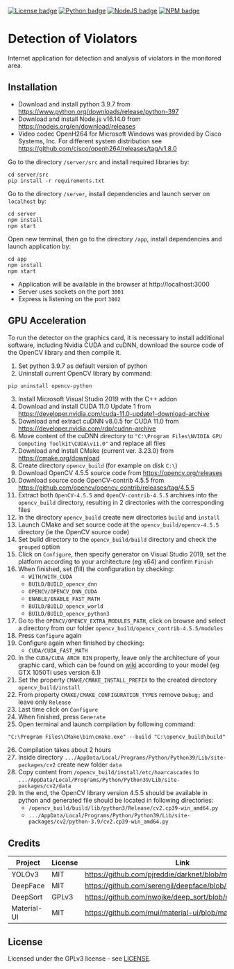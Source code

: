 [![License badge](https://img.shields.io/badge/License-GPLv3-yellow.svg)](https://github.com/Izuwei/Detection-of-violators/blob/master/LICENSE)
[![Python badge](https://img.shields.io/badge/Python-3.9.7-blue.svg)](https://www.python.org/downloads/release/python-397)
[![NodeJS badge](https://img.shields.io/badge/Node-v16.14.0-026e00.svg)](https://nodejs.org/en/download/releases)
[![NPM badge](https://img.shields.io/badge/npm-8.1.0-cc3534.svg)](https://www.npmjs.com/package/npm/v/8.1.0)

# Detection of Violators

Internet application for detection and analysis of violators in the monitored area.

## Installation

- Download and install python 3.9.7 from https://www.python.org/downloads/release/python-397
- Download and install Node.js v16.14.0 from https://nodejs.org/en/download/releases
- Video codec OpenH264 for Microsoft Windows was provided by Cisco Systems, Inc. For different system distribution see https://github.com/cisco/openh264/releases/tag/v1.8.0

Go to the directory `/server/src` and install required libraries by:

```
cd server/src
pip install -r requirements.txt
```

Go to the directory `/server`, install dependencies and launch server on `localhost` by:

```
cd server
npm install
npm start
```

Open new terminal, then go to the directory `/app`, install dependencies and launch application by:

```
cd app
npm install
npm start
```

- Application will be available in the browser at http://localhost:3000
- Server uses sockets on the port `3001`
- Express is listening on the port `3002`

## GPU Acceleration

To run the detector on the graphics card, it is necessary to install additional software, including Nvidia CUDA and cuDNN, download the source code of the OpenCV library and then compile it.

1. Set python 3.9.7 as default version of python
2. Uninstall current OpenCV library by command:

```
pip uninstall opencv-python
```

3. Install Microsoft Visual Studio 2019 with the C++ addon
4. Download and install CUDA 11.0 Update 1 from https://developer.nvidia.com/cuda-11.0-update1-download-archive
5. Download and extract cuDNN v8.0.5 for CUDA 11.0 from https://developer.nvidia.com/rdp/cudnn-archive
6. Move content of the cuDNN directory to `"C:\Program Files\NVIDIA GPU Computing Toolkit\CUDA\v11.0"` and replace all files
7. Download and install CMake (current ver. 3.23.0) from https://cmake.org/download
8. Create directory `opencv_build` (for example on disk `C:\`)
9. Download OpenCV 4.5.5 source code from https://opencv.org/releases
10. Download source code OpenCV-contrib 4.5.5 from https://github.com/opencv/opencv_contrib/releases/tag/4.5.5
11. Extract both `OpenCV-4.5.5` and `OpenCV-contrib-4.5.5` archives into the `opencv_build` directory, resulting in 2 directories with the corresponding files
12. In the directory `opencv_build` create new directories `build` and `install`
13. Launch CMake and set source code at the `opencv_build/opencv-4.5.5` directory (ie the OpenCV source code)
14. Set build directory to the `opencv_build/build` directory and check the `grouped` option
15. Click on `Configure`, then specify generator on Visual Studio 2019, set the platform according to your architecture (eg x64) and confirm `Finish`
16. When finished, set (fill) the configuration by checking:
    - `WITH/WITH_CUDA`
    - `BUILD/BUILD_opencv_dnn`
    - `OPENCV/OPENCV_DNN_CUDA`
    - `ENABLE/ENABLE_FAST_MATH`
    - `BUILD/BUILD_opencv_world`
    - `BUILD/BUILD_opencv_python3`
17. Go to the `OPENCV/OPENCV_EXTRA_MODULES_PATH`, click on browse and select a directory from our folder `opencv_build/opencv_contrib-4.5.5/modules`
18. Press `Configure` again
19. Configure again when finished by checking:
    - `CUDA/CUDA_FAST_MATH`
20. In the `CUDA/CUDA_ARCH_BIN` property, leave only the architecture of your graphic card, which can be found on [wiki](https://en.wikipedia.org/wiki/CUDA) according to your model (eg GTX 1050Ti uses version 6.1)
21. Set the property `CMAKE/CMAKE_INSTALL_PREFIX` to the created directory `opencv_build/install`
22. From property `CMAKE/CMAKE_CONFIGURATION_TYPES` remove `Debug;` and leave only `Release`
23. Last time click on `Configure`
24. When finished, press `Generate`
25. Open terminal and launch compilation by following command:

```ps
"C:\Program Files\CMake\bin\cmake.exe" --build "C:\opencv_build\build" --target INSTALL --config Release
```

26. Compilation takes about 2 hours
27. Inside directory `.../AppData/Local/Programs/Python/Python39/Lib/site-packages/cv2` create new folder `data`
28. Copy content from `/opencv_build/install/etc/haarcascades` to `.../AppData/Local/Programs/Python/Python39/Lib/site-packages/cv2/data`
29. In the end, the OpenCV library version 4.5.5 should be available in python and generated file should be located in following directories:
    - `/opencv_build/build/lib/python3/Release/cv2.cp39-win_amd64.py`
    - `.../AppData/Local/Programs/Python/Python39/Lib/site-packages/cv2/python-3.9/cv2.cp39-win_amd64.py`

## Credits

| Project     | License | Link                                                     |
| ----------- | ------- | -------------------------------------------------------- |
| YOLOv3      | MIT     | https://github.com/pjreddie/darknet/blob/master/LICENSE  |
| DeepFace    | MIT     | https://github.com/serengil/deepface/blob/master/LICENSE |
| DeepSort    | GPLv3   | https://github.com/nwojke/deep_sort/blob/master/LICENSE  |
| Material-UI | MIT     | https://github.com/mui/material-ui/blob/master/LICENSE   |

## License

Licensed under the GPLv3 license - see [LICENSE](https://github.com/Izuwei/Detection-of-violators/blob/master/LICENSE "License").
